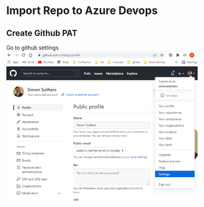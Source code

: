 # Import Repo to Azure Devops

## Create Github PAT
Go to github settings
![Github settings](./pictures/01GithubSettings.png?)


